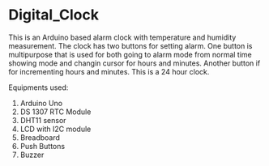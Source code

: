 # Digital_Clock
This is an Arduino based alarm clock with temperature and humidity measurement. The clock has two buttons for setting alarm.
One button is multipurpose that is used for both going to alarm mode from normal time showing mode and changin cursor for hours and minutes.
Another button if for incrementing hours and minutes. 
This is a 24 hour clock.

Equipments used: 
1. Arduino Uno
2. DS 1307 RTC Module
3. DHT11 sensor
4. LCD with I2C module
5. Breadboard
6. Push Buttons
7. Buzzer
